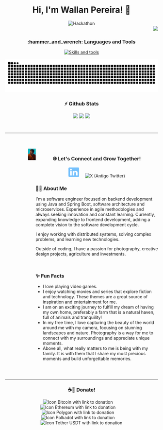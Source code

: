 

<!-- Apresentação -->
<div align="center">
    <h1>Hi, I'm Wallan Pereira! 👋</h1>
    <img alt="Hackathon" src="https://github.com/wallanpsantos/wallanpsantos/blob/output/pixel-hacker.gif" style="width: auto; height: auto;">
</div>


<div align="right">
    <img src="https://visitor-badge.laobi.icu/badge?page_id=wallanpsantos.visitor-badge&left_color=%23BF4904&right_color=%2304ADBF&left_text=Hello%20Visitors"/>
</div>

<!-- Capa Principal -->
<div margin-top: 20px;>
   
  <!-- Habilidades -->
  <div width="100%" align="center">
      <h3 align="center">:hammer_and_wrench: Languages and Tools</h3>
      <p>
          <a href="https://skillicons.dev">
              <img src="https://skillicons.dev/icons?i=java,spring,maven,hibernate,kafka,mongodb,mysql,postgres,kubernetes,docker,netlify,aws,js,html,css,bootstrap,sass,react,npm,postman,idea,webstorm,git,github,githubactions,linux,wordpress,ps&perline=10"
                   alt="Skills and tools"/>
          </a>
      </p>
  </div>

</div>

<!-- Snake commits -->
<div align="center">
    <picture>
      <source media="(prefers-color-scheme: dark)" srcset="https://raw.githubusercontent.com/wallanpsantos/wallanpsantos/output/github-contribution-grid-snake-dark.svg">
      <source media="(prefers-color-scheme: light)" srcset="https://raw.githubusercontent.com/wallanpsantos/wallanpsantos/output/github-contribution-grid-snake.svg">
      <img alt="Commits to GitHub Snake animation" src="https://raw.githubusercontent.com/wallanpsantos/wallanpsantos/output/github-contribution-grid-snake.svg">
    </picture>
</div>

<!-- Github Metricas -->
[comment]: ![Metrics](https://metrics.lecoq.io/wallanpsantos?template=classic&isocalendar=1&base=header%2C%20activity%2C%20community%2C%20repositories%2C%20metadata&base.indepth=false&base.hireable=false&base.skip=false&isocalendar=false&isocalendar.duration=half-year&config.timezone=America%2FSao_Paulo)

[comment]: ![Metrics](https://metrics.lecoq.io/wallanpsantos?template=classic&isocalendar=1&languages=1&lines=1&base=header%2C%20activity%2C%20community%2C%20repositories%2C%20metadata&base.indepth=false&base.hireable=false&base.skip=false&isocalendar=false&isocalendar.duration=full-year&languages=false&languages.limit=8&languages.threshold=0%25&languages.other=false&languages.colors=github&languages.sections=most-used&languages.indepth=false&languages.analysis.timeout=15&languages.analysis.timeout.repositories=7.5&languages.categories=markup%2C%20programming&languages.recent.categories=markup%2C%20programming&languages.recent.load=300&languages.recent.days=14&lines=false&lines.sections=base&lines.repositories.limit=4&lines.history.limit=1&config.timezone=America%2FSao_Paulo)

<!-- Github status -->
<div width="100%" align="center">
 <h3 align="center">⚡ Github Stats</h3>	
 <img height="auto" width="33%" max-width="100%" src="https://github-readme-stats.vercel.app/api?username=wallanpsantos&show_icons=true&hide_border=true&count_private=true&include_all_commits=true&theme=default" />
 <img height="auto" width="30%" max-width="100%" src="https://github-readme-stats.vercel.app/api/top-langs/?username=wallanpsantos&show_icons=true&hide_border=true&layout=compact&langs_count=8&theme=default"/>
 <img height="auto" width="34%" max-width="100%" src="https://github-readme-streak-stats.herokuapp.com/?user=wallanpsantos&show_icons=true&hide_border=true&count_private=true&include_all_commits=true&theme=default" />
</div>



<br/> <!-- Espaço -->
<hr/> <!-- Linha horizontal -->
<br/> <!-- Espaço -->

<div style="display: flex; justify-content: space-between; align-items: flex-start; margin-top: 20px;">
    <!-- Left Column: Metrics -->
    <div style="flex: 1; max-width: 30%; min-width: 20%;">
        <img align="right" width="25%" alt="Photo Profile" src="https://github.com/wallanpsantos/wallanpsantos/blob/output/my_photo_profile.jpeg">
    </div>


<div align="left" >
  <h3 align="center">🌐 Let's Connect and Grow Together!</h3>

<div align="center">
  <a href="https://www.linkedin.com/in/wallanpsantos/" target="_blank" style="text-decoration: none;">
      <img src="https://github.com/wallanpsantos/wallanpsantos/blob/output/linkedin-brands-solid.svg" alt="LinkedIn" width="35px" height="35px">
  </a>
  &nbsp;&nbsp;&nbsp; <!-- Espaço de aproximadamente 25px -->
  <a href="https://x.com/wallanpsantos" target="_blank" style="text-decoration: none;">
      <img src="https://github.com/wallanpsantos/wallanpsantos/blob/output/x-twitter-brands-solid.svg" alt="X (Antigo Twitter)" width="35px" height="35px">
  </a>
</div>


  <h3>🧑‍💻 About Me</h3>
  <p>
      I'm a software engineer focused on backend development using Java and Spring Boot, software architecture and microservices.
      Experience in agile methodologies and always seeking innovation and constant learning.
      Currently, expanding knowledge to frontend development, adding a complete vision to the software development cycle.
  </p>
  <p>
      I enjoy working with distributed systems, solving complex problems, and learning new technologies.
  </p>
  <p>
      Outside of coding, I have a passion for photography, creative design projects, agriculture and investments.
  </p>

  <br/> <!-- Espaço -->

  <h3>✨ Fun Facts</h3>
  <ul>
      <li>I love playing video games.</li>
      <li>I enjoy watching movies and series that explore fiction and technology. These themes are a great source of inspiration and entertainment for me.</li>
      <li>I am on an exciting journey to fulfill my dream of having my own home, preferably a farm that is a natural haven, full of animals and tranquility!</li>
      <li>In my free time, I love capturing the beauty of the world around me with my camera, focusing on stunning landscapes and nature.
          Photography is a way for me to connect with my surroundings and appreciate unique moments.</li>
      <li>Above all, what really matters to me is being with my family. It is with them that I share my most precious moments and build unforgettable memories.</li>
  </ul>
  </div>
</div>

<br/> <!-- Espaço -->
<hr/> <!-- Linha horizontal -->

<h3 align="center">☕🐾 Donate!</h3>
<div align="left" >
  <div align="center">
      <!-- Bitcoin -->
      <a href="https://www.blockchain.com/btc/address/bc1q6tsurlku52ct267x2vvvgf80spexl94ffw4nju" target="_blank" style="text-decoration: none !important;">
          <img src="https://github.com/wallanpsantos/wallanpsantos/blob/output/bitcoin-color.svg" alt="Icon Bitcoin with link to donation" width="35px" height="35px">
      </a>
      &nbsp;&nbsp;&nbsp;&nbsp;&nbsp; <!-- Espaço de aproximadamente 25px -->
      <!-- Ethereum -->
      <a href="https://etherscan.io/address/0x07F3419A49fD2A5c3d7e81402132FF0a0B43A6FC" target="_blank" style="text-decoration: none !important;">
          <img src="https://github.com/wallanpsantos/wallanpsantos/blob/output/ethereum-color.svg" alt="Icon Ethereum with link to donation" width="35px" height="35px">
      </a>
      &nbsp;&nbsp;&nbsp;&nbsp;&nbsp; <!-- Espaço de aproximadamente 25px -->
      <!-- Polygon -->
      <a href="https://polygonscan.com/address/0x07F3419A49fD2A5c3d7e81402132FF0a0B43A6FC" target="_blank" style="text-decoration: none !important;">
          <img src="https://github.com/wallanpsantos/wallanpsantos/blob/output/polygon-color.svg" alt="Icon Polygon with link to donation" width="35px" height="35px">
      </a>
      &nbsp;&nbsp;&nbsp;&nbsp;&nbsp; <!-- Espaço de aproximadamente 25px -->
      <!-- Polkadot USDT -->
      <a href="https://polkadot.subscan.io/account/14WdKrZqhVzzs6KLEqFpVWYe8cS3RHGv7ytU8FUdEDEP9q1d" target="_blank" style="text-decoration: none !important;">
          <img src="https://github.com/wallanpsantos/wallanpsantos/blob/output/polkadot-color.svg" alt="Icon Polkadot with link to donation" width="35px" height="35px">
      </a>
      &nbsp;&nbsp;&nbsp;&nbsp;&nbsp; <!-- Espaço de aproximadamente 25px -->
      <!-- Tether USDT -->
      <a href="https://etherscan.io/address/0x07F3419A49fD2A5c3d7e81402132FF0a0B43A6FC" target="_blank" style="text-decoration: none !important;">
          <img src="https://github.com/wallanpsantos/wallanpsantos/blob/output/tether-color.svg" alt="Icon Tether USDT with link to donation" width="35px" height="35px">
      </a>
  </div>
</div>

<br/> <!-- Espaço -->

